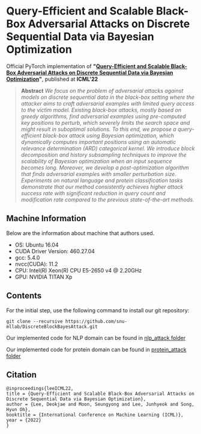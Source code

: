 # Query-Efficient and Scalable Black-Box Adversarial Attacks on Discrete Sequential Data via Bayesian Optimization

Official PyTorch implementation of **"[Query-Efficient and Scalable Black-Box Adversarial Attacks on Discrete Sequential Data via Bayesian Optimization](https://arxiv.org/abs/2206.08575)"**, published at **ICML'22**

> **Abstract** *We focus on the problem of adversarial attacks against models on discrete sequential data in the black-box setting where the attacker aims to craft adversarial examples with limited query access to the victim model. Existing black-box attacks, mostly based on greedy algorithms, find adversarial examples using pre-computed key positions to perturb, which severely limits the search space and might result in suboptimal solutions. To this end, we propose a query-efficient black-box attack using Bayesian optimization, which dynamically computes important positions using an automatic relevance determination (ARD) categorical kernel. We introduce block decomposition and history subsampling techniques to improve the scalability of Bayesian optimization when an input sequence becomes long. Moreover, we develop a post-optimization algorithm that finds adversarial examples with smaller perturbation size. Experiments on natural language and protein classification tasks demonstrate that our method consistently achieves higher attack success rate with significant reduction in query count and modification rate compared to the previous state-of-the-art methods.*

## Machine Information
Below are the information about machine that authors used.
* OS: Ubuntu 16.04
* CUDA Driver Version: 460.27.04
* gcc: 5.4.0
* nvcc(CUDA): 11.2
* CPU: Intel(R) Xeon(R) CPU E5-2650 v4 @ 2.20GHz
* GPU: NVIDIA TITAN Xp

## Contents
For the initial step, use the following command to install our git repository:

```git clone --recursive https://github.com/snu-mllab/DiscreteBlockBayesAttack.git```

Our implemented code for NLP domain can be found in [nlp\_attack folder](nlp_attack)

Our implemented code for protein domain can be found in [protein\_attack folder](protein_attack)

## Citation
```
@inproceedings{leeICML22,
title = {Query-Efficient and Scalable Black-Box Adversarial Attacks on Discrete Sequential Data via Bayesian Optimization},
author = {Lee, Deokjae and Moon, Seungyong and Lee, Junhyeok and Song, Hyun Oh},
booktitle = {International Conference on Machine Learning (ICML)},
year = {2022}
}
```